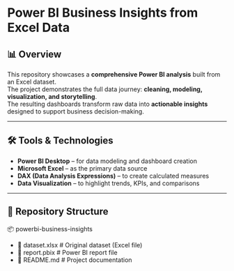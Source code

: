 # Power BI Business Insights from Excel Data

## 📊 Overview
This repository showcases a **comprehensive Power BI analysis** built from an Excel dataset.  
The project demonstrates the full data journey: **cleaning, modeling, visualization, and storytelling**.  
The resulting dashboards transform raw data into **actionable insights** designed to support business decision-making.

---

## 🛠️ Tools & Technologies
- **Power BI Desktop** – for data modeling and dashboard creation  
- **Microsoft Excel** – as the primary data source  
- **DAX (Data Analysis Expressions)** – to create calculated measures  
- **Data Visualization** – to highlight trends, KPIs, and comparisons  

---

## 📂 Repository Structure
📦 powerbi-business-insights
- 📜 dataset.xlsx # Original dataset (Excel file)
- 📜 report.pbix # Power BI report file
- 📜 README.md # Project documentation
